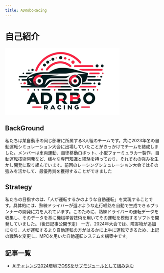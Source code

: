 ```yaml
---
title: ADRoboRacing
---
```


# 自己紹介
![sample_code.gif](./docs/images/logo.png)

## BackGround
私たちは某自動車の同じ部署に所属する3人組のチームです。共に2023年冬の自動運転シミュレーション大会に出場していたことがきっかけでチームを結成しました。メンバーは車両運動、自律移動ロボット、小型フォーミュラカー製作、自動運転技術開発など、様々な専門知識と経験を持っており、それぞれの強みを生かし開発に取り組んでいます。前回のレーシングシミュレーション大会ではその強みを活かして、最優秀賞を獲得することができました

## Strategy
私たちの目指すのは、「人が運転するかのような自動運転」を実現することです。具体的には、熟練ドライバーが選ぶような走行経路を自動で生成できるプランナーの開発に力を入れています。このために、熟練ドライバーの運転データを収集し、そのデータを基に機械学習技術を用いてその運転を模倣するソフトを開発していました。（後日記事公開予定）
一方、2024年大会では、障害物が追加になり、人が運転するより自動運転の方がはるかに上手に運転できるため、上記の戦略を変更し、MPCを用いた自動運転システムを構築中です。


## 記事一覧

- [AIチャレンジ2024環境でOSSをサブモジュールとして組み込む](./docs/apply_local_planner/article20240918.md)